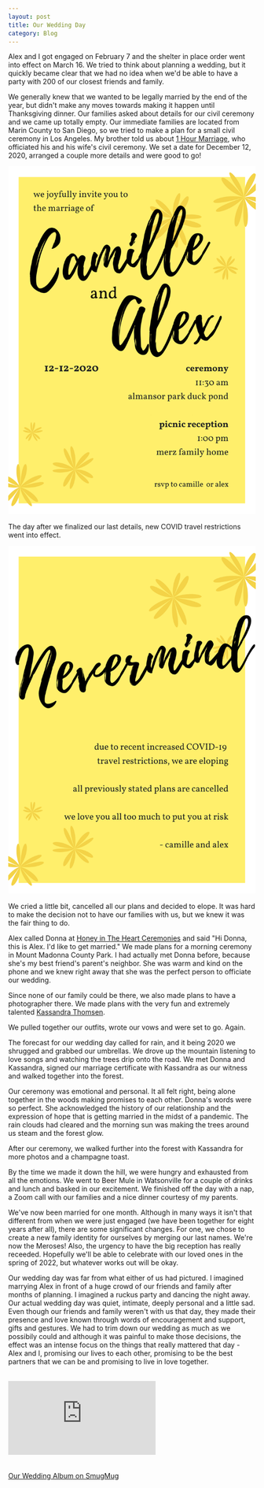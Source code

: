 ```yaml
---
layout: post
title: Our Wedding Day
category: Blog
---
```

Alex and I got engaged on February 7 and the shelter in place order went into effect on March 16. We tried to think about planning a wedding, but it quickly became clear that we had no idea when we'd be able to have a party with 200 of our closest friends and family. 

We generally knew that we wanted to be legally married by the end of the year, but didn't make any moves towards making it happen until Thanksgiving dinner. Our families asked about details for our civil ceremony and we came up totally empty. Our immediate families are located from Marin County to San Diego, so we tried to make a plan for a small civil ceremony in Los Angeles. My brother told us about [1 Hour Marriage](https://www.1hourmarriage.com/), who officiated his and his wife's civil ceremony. We set a date for December 12, 2020, arranged a couple more details and were good to go!

![Civil Ceremony Invitation](/assets/images/CivilCeremonyRedacted.png)

The day after we finalized our last details, new COVID travel restrictions went into effect. 

![Civil Ceremony Un-Invitation](/assets/images/CivilCeremonyUninvite.png)

We cried a little bit, cancelled all our plans and decided to elope. It was hard to make the decision not to have our families with us, but we knew it was the fair thing to do.

Alex called Donna at [Honey in The Heart Ceremonies](https://www.honeyintheheart.net/) and said "Hi Donna, this is Alex. I'd like to get married." We made plans for a morning ceremony in Mount Madonna County Park. I had actually met Donna before, because she's my best friend's parent's neighbor. She was warm and kind on the phone and we knew right away that she was the perfect person to officiate our wedding. 

Since none of our family could be there, we also made plans to have a photographer there. We made plans with the very fun and extremely talented [Kassandra Thomsen](https://www.kassandrathomsen.com/).

We pulled together our outfits, wrote our vows and were set to go. Again.

The forecast for our wedding day called for rain, and it being 2020 we shrugged and grabbed our umbrellas. We drove up the mountain listening to love songs and watching the trees drip onto the road. We met Donna and Kassandra, signed our marriage certificate with Kassandra as our witness and walked together into the forest.

Our ceremony was emotional and personal. It all felt right, being alone together in the woods making promises to each other. Donna's words were so perfect. She acknowledged the history of our relationship and the expression of hope that is getting married in the midst of a pandemic. The rain clouds had cleared and the morning sun was making the trees around us steam and the forest glow.

After our ceremony, we walked further into the forest with Kassandra for more photos and a champagne toast. 

By the time we made it down the hill, we were hungry and exhausted from all the emotions. We went to Beer Mule in Watsonville for a couple of drinks and lunch and basked in our excitement. We finished off the day with a nap, a Zoom call with our families and a nice dinner courtesy of my parents.

We've now been married for one month. Although in many ways it isn't that different from when we were just engaged (we have been together for eight years after all), there are some significant changes. For one, we chose to create a new family identity for ourselves by merging our last names. We're now the Meroses! Also, the urgency to have the big reception has really receeded. Hopefully we'll be able to celebrate with our loved ones in the spring of 2022, but whatever works out will be okay. 

Our wedding day was far from what either of us had pictured. I imagined marrying Alex in front of a huge crowd of our friends and family after months of planning. I imagined a ruckus party and dancing the night away. Our actual wedding day was quiet, intimate, deeply personal and a little sad. Even though our friends and family weren't with us that day, they made their presence and love known through words of encouragement and support, gifts and gestures. We had to trim down our wedding as much as we possibily could and although it was painful to make those decisions, the effect was an intense focus on the things that really mattered that day - Alex and I, promising our lives to each other, promising to be the best partners that we can be and promising to live in love together.


<br>

<div class="albumWrapper">

  <iframe src="https://camillemerose.smugmug.com/frame/slideshow?key=rxS5TJ&speed=3&transition=fade&autoStart=1&captions=0&navigation=1&playButton=0&randomize=0&transitionSpeed=2" frameborder="no" scrolling="no"></iframe>

</div>

<br>

[Our Wedding Album on SmugMug](https://camillemerose.smugmug.com/Our-Wedding/)
